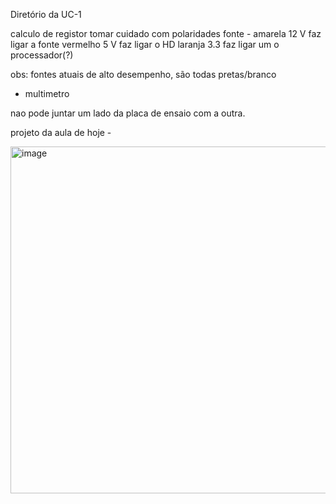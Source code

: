Diretório da UC-1

calculo de registor
tomar cuidado com polaridades
fonte -
		amarela 12 V faz ligar a fonte
		vermelho 5 V faz ligar o HD
		laranja 3.3 faz ligar um o processador(?)
  
obs: fontes atuais de alto desempenho, são todas pretas/branco
- multimetro

nao pode juntar um lado da placa de ensaio com a outra.

projeto da aula de hoje -

<img width="1329" height="555" alt="image" src="https://github.com/user-attachments/assets/4550d22c-785b-4658-96c8-0836d91c848e" />
